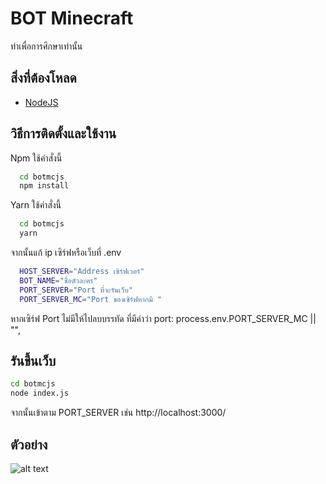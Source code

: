 
# BOT Minecraft

ทำเพื่อการศึกษาเท่านั้น
## สิ่งที่ต้องโหลด

- [NodeJS](https://nodejs.org/en)


## วิธีการติดตั้งและใช้งาน
Npm ใช้คำสั่งนี้
```bash
  cd botmcjs
  npm install
```
Yarn ใช้คำสั่งนี้
```bash
  cd botmcjs
  yarn
```

จากนั้นแก้ ip เซิร์ฟหรือเว็บที่ .env

```bash
  HOST_SERVER="Address เซิร์ฟเวอร์"
  BOT_NAME="ชื่อตัวละคร"
  PORT_SERVER="Port ที่จะรันเว็บ"
  PORT_SERVER_MC="Port ของเซิร์ฟหากมี " 

```
  หากเซิร์ฟ Port ไม่มีให้ไปลบบรรทัด ที่มีคำว่า port: process.env.PORT_SERVER_MC || "",

  
## รันขึ้นเว็บ

```bash
cd botmcjs
node index.js
```
จากนั้นเข้าตาม PORT_SERVER เช่น http://localhost:3000/

## ตัวอย่าง

![alt text](https://media.discordapp.net/attachments/738757840621273210/1167367978011074581/image.png?ex=654ddf26&is=653b6a26&hm=42b74c6e8a739cce7dcd52538d2f6fc042093fcee54cb5c3717369061c5360b3&=&width=1354&height=676)

